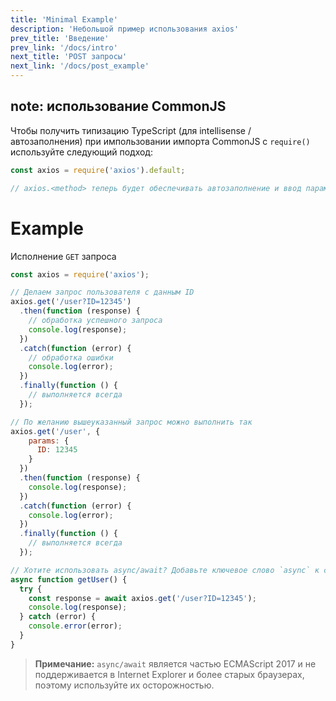 ```yaml
---
title: 'Minimal Example'
description: 'Небольшой пример использования axios'
prev_title: 'Введение'
prev_link: '/docs/intro'
next_title: 'POST запросы'
next_link: '/docs/post_example'
---
```


## note: использование CommonJS 
Чтобы получить типизацию TypeScript (для intellisense / автозаполнения) при импользовании импорта CommonJS с `require()` используйте следующий подход:

```js
const axios = require('axios').default;

// axios.<method> теперь будет обеспечивать автозаполнение и ввод параметров
```

# Example

Исполнение `GET` запроса

```js
const axios = require('axios');

// Делаем запрос пользователя с данным ID
axios.get('/user?ID=12345')
  .then(function (response) {
    // обработка успешного запроса
    console.log(response);
  })
  .catch(function (error) {
    // обработка ошибки
    console.log(error);
  })
  .finally(function () {
    // выполняется всегда
  });

// По желанию вышеуказанный запрос можно выполнить так
axios.get('/user', {
    params: {
      ID: 12345
    }
  })
  .then(function (response) {
    console.log(response);
  })
  .catch(function (error) {
    console.log(error);
  })
  .finally(function () {
    // выполняется всегда
  });  

// Хотите использовать async/await? Добавьте ключевое слово `async` к своей внешней функции/методу.
async function getUser() {
  try {
    const response = await axios.get('/user?ID=12345');
    console.log(response);
  } catch (error) {
    console.error(error);
  }
}
```

> **Примечание:** `async/await` является частью ECMAScript 2017 и не поддерживается в Internet
> Explorer и более старых браузерах, поэтому используйте их осторожностью.